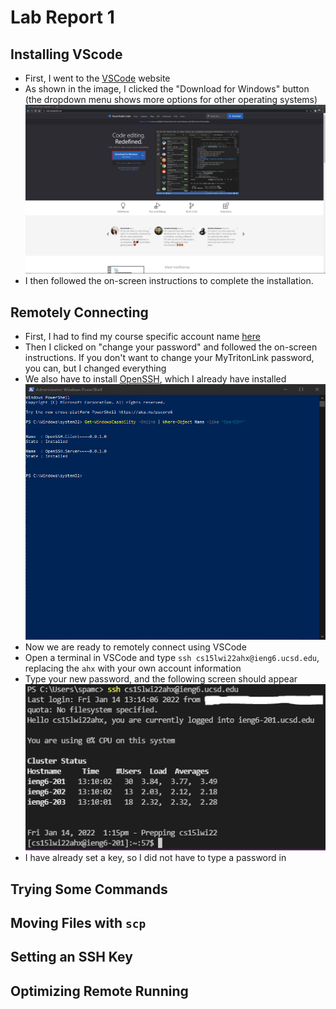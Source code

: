 # Lab Report 1

## Installing VScode
- First, I went to the [VSCode](https://code.visualstudio.com/) website
- As shown in the image, I clicked the "Download for Windows" button (the dropdown menu shows more options for other operating systems)
![VS Code Website](https://github.com/eNebulas/cse15l-lab-reports/blob/main/images/download-vscode.png?raw=true)
- I then followed the on-screen instructions to complete the installation.

## Remotely Connecting
- First, I had to find my course specific account name [here](https://sdacs.ucsd.edu/~icc/index.php)
- Then I clicked on "change your password" and followed the on-screen instructions. If you don't want to change your MyTritonLink password, you can, but I changed everything
- We also have to install [OpenSSH](https://docs.microsoft.com/en-us/windows-server/administration/openssh/openssh_install_firstuse), which I already have installed
![PowerShell OpenSSH](https://github.com/eNebulas/cse15l-lab-reports/blob/main/images/download-openssh.png?raw=true)
- Now we are ready to remotely connect using VSCode
- Open a terminal in VSCode and type `ssh cs15lwi22ahx@ieng6.ucsd.edu`, replacing the `ahx` with your own account information
- Type your new password, and the following screen should appear
![Remote Connection](https://github.com/eNebulas/cse15l-lab-reports/blob/main/images/remote-connection.png?raw=true)
- I have already set a key, so I did not have to type a password in

## Trying Some Commands

## Moving Files with `scp`

## Setting an SSH Key

## Optimizing Remote Running
